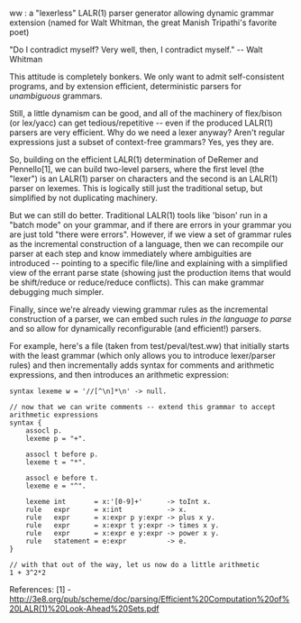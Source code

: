 ww : a "lexerless" LALR(1) parser generator allowing dynamic grammar extension
(named for Walt Whitman, the great Manish Tripathi's favorite poet)

"Do I contradict myself?  Very well, then, I contradict myself." -- Walt Whitman

This attitude is completely bonkers.  We only want to admit self-consistent programs, and by extension efficient, deterministic parsers for _unambiguous_ grammars.

Still, a little dynamism can be good, and all of the machinery of flex/bison (or lex/yacc) can get tedious/repetitive -- even if the produced LALR(1) parsers are very efficient.  Why do we need a lexer anyway?  Aren't regular expressions just a subset of context-free grammars?  Yes, yes they are.

So, building on the efficient LALR(1) determination of DeRemer and Pennello[1], we can build two-level parsers, where the first level (the "lexer") is an LALR(1) parser on characters and the second is an LALR(1) parser on lexemes.  This is logically still just the traditional setup, but simplified by not duplicating machinery.

But we can still do better.  Traditional LALR(1) tools like 'bison' run in a "batch mode" on your grammar, and if there are errors in your grammar you are just told "there were errors".  However, if we view a set of grammar rules as the incremental construction of a language, then we can recompile our parser at each step and know immediately where ambiguities are introduced -- pointing to a specific file/line and explaining with a simplified view of the errant parse state (showing just the production items that would be shift/reduce or reduce/reduce conflicts).  This can make grammar debugging much simpler.

Finally, since we're already viewing grammar rules as the incremental construction of a parser, we can embed such rules _in the language to parse_ and so allow for dynamically reconfigurable (and efficient!) parsers.

For example, here's a file (taken from test/peval/test.ww) that initially starts with the least grammar (which only allows you to introduce lexer/parser rules) and then incrementally adds syntax for comments and arithmetic expressions, and then introduces an arithmetic expression:

```
syntax lexeme w = '//[^\n]*\n' -> null.

// now that we can write comments -- extend this grammar to accept arithmetic expressions
syntax {
	assocl p.
	lexeme p = "+".
	
	assocl t before p.
	lexeme t = "*".
	
	assocl e before t.
	lexeme e = "^".
	
	lexeme int       = x:'[0-9]+'      -> toInt x.
	rule   expr      = x:int           -> x.
	rule   expr      = x:expr p y:expr -> plus x y.
	rule   expr      = x:expr t y:expr -> times x y.
	rule   expr      = x:expr e y:expr -> power x y.
	rule   statement = e:expr          -> e.
}

// with that out of the way, let us now do a little arithmetic
1 + 3^2*2
```

References:
[1] - http://3e8.org/pub/scheme/doc/parsing/Efficient%20Computation%20of%20LALR(1)%20Look-Ahead%20Sets.pdf
